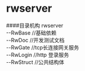 # rwserver

####目录机构
rwserver  
--RwBase  //基础依赖  
--RwDoc   //开发测试文档  
--RwGate //tcp长连接网关服务    
--RwLogin  //http 登录服务    
--RwStruct //公共结构体  

	 
	  
	  
	  